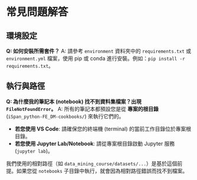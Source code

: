 # 常見問題解答

## 環境設定
**Q: 如何安裝所需套件？**
A: 請參考 `environment` 資料夾中的 `requirements.txt` 或 `environment.yml` 檔案，使用 pip 或 conda 進行安裝。例如：`pip install -r requirements.txt`。

## 執行與路徑
**Q: 為什麼我的筆記本 (notebook) 找不到資料集檔案？出現 `FileNotFoundError`。**
A: 所有的筆記本都預設您是從 **專案的根目錄** (`iSpan_python-FE_DM-cookbooks/`) 來執行它們的。

- **若您使用 VS Code**: 請確保您的終端機 (terminal) 的當前工作目錄位於專案根目錄。
- **若您使用 Jupyter Lab/Notebook**: 請從專案根目錄啟動 Jupyter 服務 (`jupyter lab`)。

我們使用的相對路徑（如 `data_mining_course/datasets/...`）是基於這個前提。如果您從 `notebooks` 子目錄中執行，就會因為相對路徑錯誤而找不到檔案。